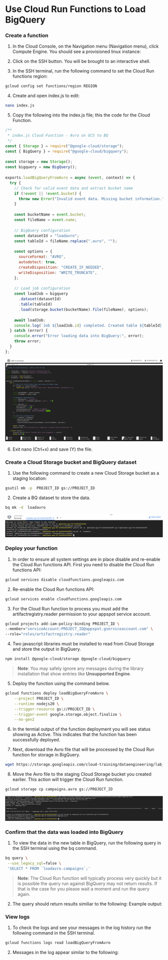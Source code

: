# Use Cloud Run Functions to Load BigQuery

### Create a function

1. In the Cloud Console, on the Navigation menu (Navigation menu), click Compute Engine. You should see a provisioned linux instance:

2. Click on the SSH button. You will be brought to an interactive shell.

3. In the SSH terminal, run the following command to set the Cloud Run functions region:

```bash
gcloud config set functions/region REGION
```

4. Create and open index.js to edit:

```bash
nano index.js
```

5. Copy the following into the index.js file; this the code for the Cloud Function.

```javascript
/**
 * index.js Cloud Function - Avro on GCS to BQ
 */
const { Storage } = require("@google-cloud/storage");
const { BigQuery } = require("@google-cloud/bigquery");

const storage = new Storage();
const bigquery = new BigQuery();

exports.loadBigQueryFromAvro = async (event, context) => {
  try {
    // Check for valid event data and extract bucket name
    if (!event || !event.bucket) {
      throw new Error("Invalid event data. Missing bucket information.");
    }

    const bucketName = event.bucket;
    const fileName = event.name;

    // BigQuery configuration
    const datasetId = "loadavro";
    const tableId = fileName.replace(".avro", "");

    const options = {
      sourceFormat: "AVRO",
      autodetect: true,
      createDisposition: "CREATE_IF_NEEDED",
      writeDisposition: "WRITE_TRUNCATE",
    };

    // Load job configuration
    const loadJob = bigquery
      .dataset(datasetId)
      .table(tableId)
      .load(storage.bucket(bucketName).file(fileName), options);

    await loadJob;
    console.log(`Job ${loadJob.id} completed. Created table ${tableId}.`);
  } catch (error) {
    console.error("Error loading data into BigQuery:", error);
    throw error;
  }
};
```

![alt text](image.png)

6. Exit nano (Ctrl+x) and save (Y) the file.

### Create a Cloud Storage bucket and BigQuery dataset

1. Use the following command to create a new Cloud Storage bucket as a staging location:

```bash
gsutil mb -p  PROJECT_ID gs://PROJECT_ID
```

2. Create a BQ dataset to store the data.

```bash
bq mk -d  loadavro
```

![alt text](image-1.png)

### Deploy your function

1. In order to ensure all system settings are in place disable and re-enable the Cloud Run functions API. First you need to disable the Cloud Run functions API:

```bash
gcloud services disable cloudfunctions.googleapis.com
```

2. Re-enable the Cloud Run functions API:

```bash
gcloud services enable cloudfunctions.googleapis.com
```

3. For the Cloud Run function to process you must add the artifactregistry.reader permission to your appspot service account.

```bash
gcloud projects add-iam-policy-binding PROJECT_ID \
--member="serviceAccount:PROJECT_ID@appspot.gserviceaccount.com" \
--role="roles/artifactregistry.reader"
```

4. Two javascript libraries must be installed to read from Cloud Storage and store the output in BigQuery.

```bash
npm install @google-cloud/storage @google-cloud/bigquery
```

> **Note**: You may safely ignore any messages during the library installation that show entries like **Unsupported Engine**.

5. Deploy the function using the command below.

```bash
gcloud functions deploy loadBigQueryFromAvro \
    --project PROJECT_ID \
    --runtime nodejs20 \
    --trigger-resource gs://PROJECT_ID \
    --trigger-event google.storage.object.finalize \
    --no-gen2
```

6. In the termial output of the function deployment you will see status showing as Active. This indicates that the function has been successfully deployed.

7. Next, download the Avro file that will be processed by the Cloud Run function for storage in BigQuery.

```bash
wget https://storage.googleapis.com/cloud-training/dataengineering/lab_assets/idegc/campaigns.avro
```

8. Move the Avro file to the staging Cloud Storage bucket you created earlier. This action will trigger the Cloud Run function.

```bash
gcloud storage cp campaigns.avro gs://PROJECT_ID
```

![alt text](image-2.png)

### Confirm that the data was loaded into BigQuery

1. To view the data in the new table in BigQuery, run the following query in the SSH terminal using the bq command.

```bash
bq query \
 --use_legacy_sql=false \
 'SELECT * FROM `loadavro.campaigns`;'
```

> **Note**: The Cloud Run function will typically process very quickly but it is possible the query run against BigQuery may not return results. If that is the case for you please wait a moment and run the query again.

2. The query should return results similiar to the following:
   Example output:

### View logs

1. To check the logs and see your messages in the log history run the following command in the SSH terminal.

```bash
gcloud functions logs read loadBigQueryFromAvro
```

2. Messages in the log appear similar to the following:
